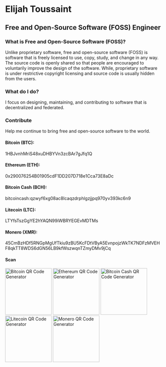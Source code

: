 # Elijah Toussaint
## Free and Open-Source Software (FOSS) Engineer

### What is Free and Open-Source Software (FOSS)?
Unlike proprietary software, free and open-source software (FOSS) is software that is freely licensed to use, copy, study, and change in any way. The source code is openly shared so that people are encouraged to voluntarily improve the design of the software. While, proprietary software is under restrictive copyright licensing and source code is usually hidden from the users.

### What do I do?
I focus on designing, maintaining, and contributing to software that is decentralized and federated.

### Contribute
Help me continue to bring free and open-source software to the world.

#### Bitcoin (BTC):
1HBJvnhMriS48xuDHBYVn3zcBAr7gJfq1Q

#### Ethereum (ETH):
0x290076254B01905cdF1DD207D718e1Cca73E8aDc

#### Bitcoin Cash (BCH):
bitcoincash:qzwyf6xg08ac8lcaqzdrphlgzjjpq970yv393kc6n9

#### Litecoin (LTC):
LTYfsTszGgYE2hYAQN99iWBRYEGEvMDTMs

#### Monero (XMR):
45CmBzHDf5RNGpMgUfTkiu9zBU5KcFDtVByA5EvnpojzWkTK7NDFzMVEHF8qkTT8WDS6dGN56LB9kfWszwqnTZmyDMv9jCq

#### Scan

<a href="https://www.bitcoinqrcodemaker.com"><img src="https://www.bitcoinqrcodemaker.com/api/?style=bitcoin&amp;address=1HBJvnhMriS48xuDHBYVn3zcBAr7gJfq1Q" alt="Bitcoin QR Code Generator" height="150" width="150" border="0" /></a> <a href="https://www.bitcoinqrcodemaker.com"><img src="https://www.bitcoinqrcodemaker.com/api/?style=ethereum&amp;address=0x290076254B01905cdF1DD207D718e1Cca73E8aDc" alt="Ethereum QR Code Generator" height="150" width="150" border="0" /></a> <a href="https://www.bitcoinqrcodemaker.com"><img src="https://www.bitcoinqrcodemaker.com/api/?style=bitcoincash&amp;address=qzwyf6xg08ac8lcaqzdrphlgzjjpq970yv393kc6n9" alt="Bitcoin Cash QR Code Generator" height="150" width="150" border="0" /></a> <a href="https://www.bitcoinqrcodemaker.com"><img src="https://www.bitcoinqrcodemaker.com/api/?style=litecoin&amp;address=LTYfsTszGgYE2hYAQN99iWBRYEGEvMDTMs" alt="Litecoin QR Code Generator" height="150" width="150" border="0" /></a> <a href="https://www.bitcoinqrcodemaker.com"><img src="https://www.bitcoinqrcodemaker.com/api/?style=monero&amp;address=45CmBzHDf5RNGpMgUfTkiu9zBU5KcFDtVByA5EvnpojzWkTK7NDFzMVEHF8qkTT8WDS6dGN56LB9kfWszwqnTZmyDMv9jCq" alt="Monero QR Code Generator" height="150" width="150" border="0" /></a>
